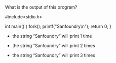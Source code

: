 What is the output of this program?

   #include<stdio.h>
 
   int main()
   {
      fork();
      printf("Sanfoundry\n");
      return 0;
      }
 * the string “Sanfoundry” will print 1 time
 + the string “Sanfoundry” will print 2 times 
 * the string “Sanfoundry” will print 3 times
